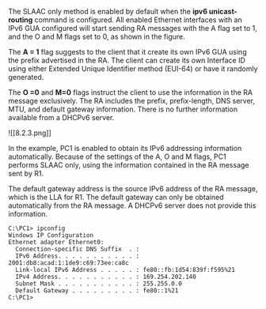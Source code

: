 The SLAAC only method is enabled by default when the **ipv6 unicast-routing** command is configured. All enabled Ethernet interfaces with an IPv6 GUA configured will start sending RA messages with the A flag set to 1, and the O and M flags set to 0, as shown in the figure.

The **A = 1** flag suggests to the client that it create its own IPv6 GUA using the prefix advertised in the RA. The client can create its own Interface ID using either Extended Unique Identifier method (EUI-64) or have it randomly generated.

The **O =0** and **M=0** flags instruct the client to use the information in the RA message exclusively. The RA includes the prefix, prefix-length, DNS server, MTU, and default gateway information. There is no further information available from a DHCPv6 server.

![[8.2.3.png]]

In the example, PC1 is enabled to obtain its IPv6 addressing information automatically. Because of the settings of the A, O and M flags, PC1 performs SLAAC only, using the information contained in the RA message sent by R1.

The default gateway address is the source IPv6 address of the RA message, which is the LLA for R1. The default gateway can only be obtained automatically from the RA message. A DHCPv6 server does not provide this information.

```
C:\PC1> ipconfig
Windows IP Configuration
Ethernet adapter Ethernet0:   
  Connection-specific DNS Suffix  . :    
  IPv6 Address. . . . . . . . . . . : 2001:db8:acad:1:1de9:c69:73ee:ca8c   
  Link-local IPv6 Address . . . . . : fe80::fb:1d54:839f:f595%21   
  IPv4 Address. . . . . . . . . . . : 169.254.202.140   
  Subnet Mask . . . . . . . . . . . : 255.255.0.0   
  Default Gateway . . . . . . . . . : fe80::1%21
C:\PC1>
```